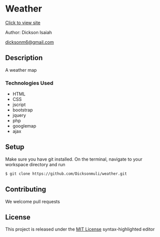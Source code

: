 # Weather

[Click to view site](https://dicksonmuli.github.io/weather/.)

Author: Dickson Isaiah

 [dicksonm6@gmail.com](www.gmail.com)

## Description
A weather map


### Technologies Used
* HTML
* CSS
* jscript
* bootstrap
* jquery
* php
* googlemap
* ajax


## Setup

Make sure you have git installed. On the terminal, navigate to your workspace directory and run

```bash
$ git clone https://github.com/Dicksonmuli/weather.git
```
## Contributing

We welcome pull requests

## License

This project is released under the [MIT License](./LICENSE.md) syntax-highlighted editor
